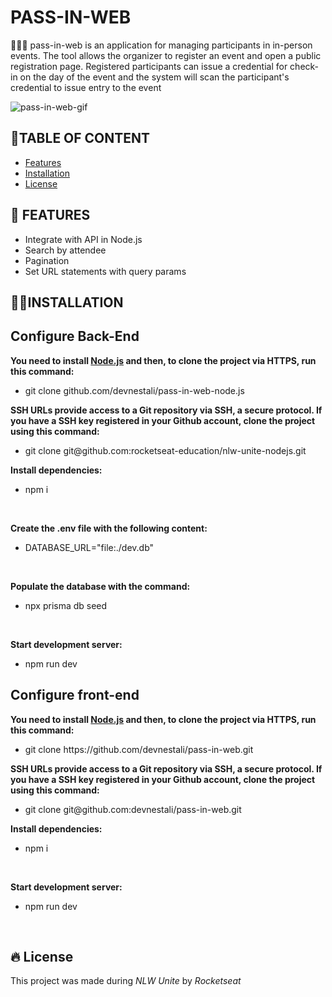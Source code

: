 # PASS-IN-WEB
🧑‍🚀🚀 pass-in-web is an application for managing participants in in-person events. The tool allows the organizer to register an event and open a public registration page. Registered participants can issue a credential for check-in on the day of the event and the system will scan the participant's credential to issue entry to the event


![pass-in-web-gif](https://github.com/devnestali/pass-in-web/assets/115426738/26743378-e43a-4f97-a9fa-006919836ca0)

## 📌**TABLE OF CONTENT**

  * [Features](#features)
  * [Installation](#installation)
  * [License](#license)

## 📒 **FEATURES** <a name="features"></a>
  * Integrate with API in Node.js
  * Search by attendee
  * Pagination
  * Set URL statements with query params

## 👷‍♂️**INSTALLATION** <a name="installation"></a>

### <h2>Configure Back-End</h2>

**You need to install <a href="https://nodejs.org/en/download/">Node.js</a> and then, to clone the project via HTTPS, run this command:** 
</br>
 * <p> git clone github.com/devnestali/pass-in-web-node.js </p>

**SSH URLs provide access to a Git repository via SSH, a secure protocol. If you have a SSH key registered in your Github account, clone the project using this command:**
</br>
 * <p> git clone git@github.com:rocketseat-education/nlw-unite-nodejs.git </p>
 
**Install dependencies:**
 * npm i
</br>

**Create the .env file with the following content:**
 * DATABASE_URL="file:./dev.db"
</br>

**Populate the database with the command:**
 * npx prisma db seed
</br>

**Start development server:**
 * npm run dev

### <h2>Configure front-end</h2>

**You need to install <a href="https://nodejs.org/en/download/">Node.js</a> and then, to clone the project via HTTPS, run this command:** 
</br>
 * <p> git clone https://github.com/devnestali/pass-in-web.git </p>

**SSH URLs provide access to a Git repository via SSH, a secure protocol. If you have a SSH key registered in your Github account, clone the project using this command:**
</br>
 * <p> git clone git@github.com:devnestali/pass-in-web.git </p>

**Install dependencies:**
 * npm i
</br>

**Start development server:**
 * npm run dev
</br>

## 🔥 License <a name="license"></a>
This project was made during *NLW Unite* by *Rocketseat*


